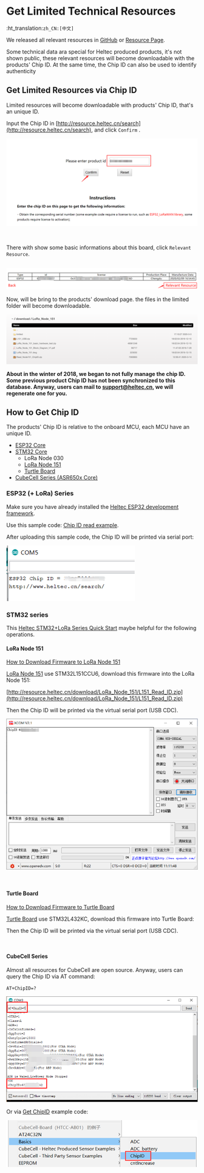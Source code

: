 # Get Limited Technical Resources
:ht_translation:`zh_CN:[中文]`

We released all relevant resources in [GitHub](https://github.com/HelTecAutomation) or [Resource Page](http://resource.heltec.cn/).

Some technical data ara special for Heltec produced products, it's not shown public, these relevant resources will become downloadable with the products' Chip ID. At the same time, the Chip ID can also be used to identify authenticity

## Get Limited Resources via Chip ID

Limited resources will become downloadable with products' Chip ID, that's an unique ID.

Input the Chip ID in [http://resource.heltec.cn/search](http://resource.heltec.cn/search), and click `Confirm` .

![](img/view_limited_technical_data/03.png)

&nbsp;

There with show some basic informations about this board, click `Relevant Resource`.

``` Tip:: The license in this page is also useful, such as ESP32 + LoRa series, the ESP32_LoRaWAN library need this license to active.

```



![](img/view_limited_technical_data/04.png)

Now, will be bring to the products' download page. the files in the limited folder will become downloadable.

![](img/view_limited_technical_data/05.png)

**About in the winter of 2018, we began to not fully manage the chip ID. Some previous product Chip ID has not been synchronized to this database. Anyway, users can mail to [support@heltec.cn](mailto:support@heltec.cn), we will regenerate one for you.**



## How to Get Chip ID

The products' Chip ID is relative to the onboard MCU, each MCU have an unique ID.

- [ESP32 Core](#esp32-lora-series)
- [STM32 Core](#stm32-series)
  - LoRa Node 030
  - [LoRa Node 151](#lora-node-151)
  - [Turtle Board](#turtle-board)
- [CubeCell Series (ASR650x Core)](#cubecell-series)

### ESP32 (+ LoRa) Series

Make sure you have already installed the [Heltec ESP32 development framework](https://heltec-automation-docs.readthedocs.io/en/latest/esp32/quick_start.html).

Use this sample code: [Chip ID read example](https://github.com/Heltec-Aaron-Lee/WiFi_Kit_series/blob/master/esp32/libraries/ESP32/examples/ChipID/GetChipID/GetChipID.ino).

After uploading this sample code, the Chip ID will be printed via serial port:

![](img/view_limited_technical_data/02.png)

### STM32 series

This [Heltec STM32+LoRa Series Quick Start](https://heltec-automation-docs.readthedocs.io/en/latest/stm32/quick_start.html) maybe helpful for the following operations.

#### LoRa Node 151

[How to Download Firmware to LoRa Node 151](https://heltec-automation-docs.readthedocs.io/en/latest/stm32/lora_node_151/download_firmware.html)

[LoRa Node 151](https://heltec.org/project/lora-node-151/) use STM32L151CCU6, download this firmware into the LoRa Node 151:

[http://resource.heltec.cn/download/LoRa_Node_151/L151_Read_ID.zip](http://resource.heltec.cn/download/LoRa_Node_151/L151_Read_ID.zip)

Then the Chip ID will be printed via the virtual serial port (USB CDC).

![](img/view_limited_technical_data/06.png)

&nbsp;

#### Turtle Board

[How to Download Firmware to Turtle Board](https://heltec-automation-docs.readthedocs.io/en/latest/stm32/turtle_board/download_firmware.html)

[Turtle Board](https://heltec.org/project/turtle-board/) use STM32L432KC, download this firmware into Turtle Board:

Then the Chip ID will be printed via the virtual serial port (USB CDC).

&nbsp;

#### CubeCell Series

Almost all resources for CubeCell are open source. Anyway, users can query the Chip ID via AT command:

```shell
AT+ChipID=?
```

![](img/view_limited_technical_data/07.png)

Or via [Get ChipID](https://github.com/HelTecAutomation/ASR650x-Arduino/blob/master/libraries/Basics/examples/ChipID/ChipID.ino) example code: 

![](img/view_limited_technical_data/08.png)